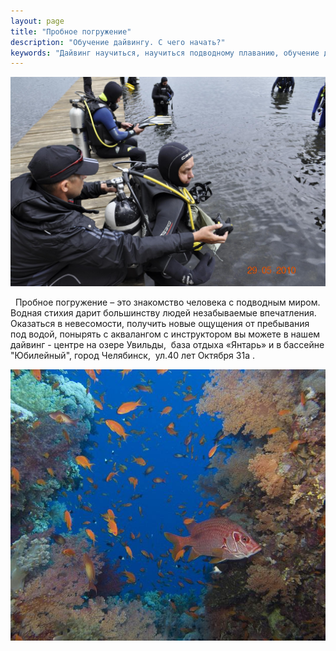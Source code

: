 ```yaml
---
layout: page
title: "Пробное погружение"
description: "Обучение дайвингу. С чего начать?"
keywords: "Дайвинг научиться, научиться подводному плаванию, обучение дайвингу, понырять с аквалангом, обучение дайвингу Челябинск, подводное плавание в ластах, костюм для подводного плавания, школа подводного плавания, клуб подводного плавания, снаряжение для подводного плавания, игры подводное плавание, центр подводного плавания, училище подводного плавания, виды подводного плавания, обучение дайвингу в Челябинске, оборудование для подводного плавания, фото подводное плавание, инструктор подводного плавания, бассейн подводного плавания, Челябинск подводное плавание, спортивное подводное плавание, курсы подводного плавания, подводное плавание для детей, техника подводного плавания, подводное плавание дайвинг, нормативы по подводному плаванию, аппарат для подводного плавания, обучение дайвингу в египте, подводное плавание без акваланга, обучение дайвингу, курсы подводного плавания, курс обучения дайвингу, стоимость обучения дайвингу, системы обучения дайвингу"
---
```


![mostik diving](/images/prob_pogruj/mostik_diving.jpg)

  Пробное погружение – это знакомство человека с подводным миром. Водная стихия дарит большинству людей незабываемые впечатления. Оказаться в невесомости, получить новые ощущения от пребывания под водой, понырять с аквалангом с инструктором вы можете в нашем дайвинг - центре на озере Увильды,  база отдыха «Янтарь» и в бассейне "Юбилейный", город Челябинск,  ул.40 лет Октября 31а .

![nirok diving](/images/prob_pogruj/nirok_diving.jpg)